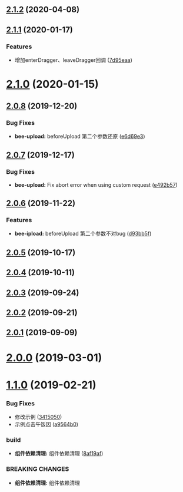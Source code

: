 <a name="2.1.2"></a>
## [2.1.2](https://github.com/tinper-bee/upload/compare/v2.1.1...v2.1.2) (2020-04-08)



<a name="2.1.1"></a>
## [2.1.1](https://github.com/tinper-bee/upload/compare/v2.1.0...v2.1.1) (2020-01-17)


### Features

* 增加enterDragger、leaveDragger回调 ([7d95eaa](https://github.com/tinper-bee/upload/commit/7d95eaa))



<a name="2.1.0"></a>
# [2.1.0](https://github.com/tinper-bee/upload/compare/v2.0.8...v2.1.0) (2020-01-15)



<a name="2.0.8"></a>
## [2.0.8](https://github.com/tinper-bee/upload/compare/v2.0.7...v2.0.8) (2019-12-20)


### Bug Fixes

* **bee-upload:** beforeUpload 第二个参数还原 ([e6d69e3](https://github.com/tinper-bee/upload/commit/e6d69e3))



<a name="2.0.7"></a>
## [2.0.7](https://github.com/tinper-bee/upload/compare/v2.0.6...v2.0.7) (2019-12-17)


### Bug Fixes

* **bee-upload:** Fix abort error when using custom request ([e492b57](https://github.com/tinper-bee/upload/commit/e492b57))



<a name="2.0.6"></a>
## [2.0.6](https://github.com/tinper-bee/upload/compare/v2.0.5...v2.0.6) (2019-11-22)


### Features

* **bee-ipload:** beforeUpload 第二个参数不对bug ([d93bb5f](https://github.com/tinper-bee/upload/commit/d93bb5f))



<a name="2.0.5"></a>
## [2.0.5](https://github.com/tinper-bee/upload/compare/v2.0.4...v2.0.5) (2019-10-17)



<a name="2.0.4"></a>
## [2.0.4](https://github.com/tinper-bee/upload/compare/v2.0.3...v2.0.4) (2019-10-11)



<a name="2.0.3"></a>
## [2.0.3](https://github.com/tinper-bee/upload/compare/v2.0.2...v2.0.3) (2019-09-24)



<a name="2.0.2"></a>
## [2.0.2](https://github.com/tinper-bee/upload/compare/v2.0.1...v2.0.2) (2019-09-21)



<a name="2.0.1"></a>
## [2.0.1](https://github.com/tinper-bee/upload/compare/v2.0.0...v2.0.1) (2019-09-09)



<a name="2.0.0"></a>
# [2.0.0](https://github.com/tinper-bee/upload/compare/v1.1.0...v2.0.0) (2019-03-01)



<a name="1.1.0"></a>
# [1.1.0](https://github.com/tinper-bee/upload/compare/8af19af...v1.1.0) (2019-02-21)


### Bug Fixes

* 修改示例 ([3415050](https://github.com/tinper-bee/upload/commit/3415050))
* 示例点击午饭因 ([a9564b0](https://github.com/tinper-bee/upload/commit/a9564b0))


### build

* **组件依赖清理:** 组件依赖清理 ([8af19af](https://github.com/tinper-bee/upload/commit/8af19af))


### BREAKING CHANGES

* **组件依赖清理:** 组件依赖清理



